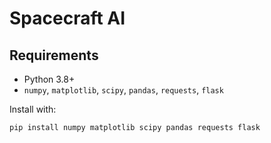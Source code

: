 # Spacecraft AI

## Requirements

- Python 3.8+
- `numpy`, `matplotlib`, `scipy`, `pandas`, `requests`, `flask`

Install with:

```bash
pip install numpy matplotlib scipy pandas requests flask
```
